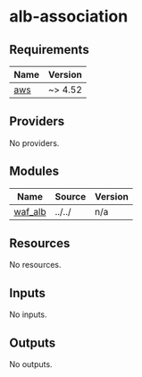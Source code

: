 # alb-association

<!-- BEGINNING OF PRE-COMMIT-TERRAFORM DOCS HOOK -->
## Requirements

| Name | Version |
|------|---------|
| <a name="requirement_aws"></a> [aws](#requirement\_aws) | ~> 4.52 |

## Providers

No providers.

## Modules

| Name | Source | Version |
|------|--------|---------|
| <a name="module_waf_alb"></a> [waf\_alb](#module\_waf\_alb) | ../../ | n/a |

## Resources

No resources.

## Inputs

No inputs.

## Outputs

No outputs.
<!-- END OF PRE-COMMIT-TERRAFORM DOCS HOOK -->
